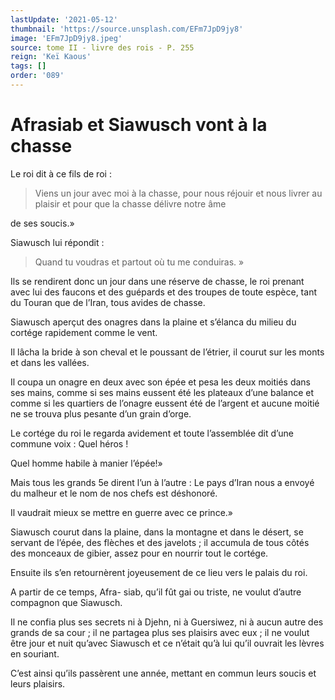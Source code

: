 ```yaml
---
lastUpdate: '2021-05-12'
thumbnail: 'https://source.unsplash.com/EFm7JpD9jy8'
image: 'EFm7JpD9jy8.jpeg'
source: tome II - livre des rois - P. 255
reign: 'Keï Kaous'
tags: []
order: '089'
---
```


# Afrasiab et Siawusch vont à la chasse

Le roi dit à ce fils de roi :

> Viens un jour avec moi à la chasse, pour nous réjouir et nous livrer au plaisir et pour que la chasse délivre notre âme
>
> 
de ses soucis.»

Siawusch lui répondit :

> Quand tu voudras et partout où tu me conduiras. »

Ils se rendirent donc un jour dans une réserve de chasse, le roi prenant avec lui des faucons et des guépards et des troupes de toute espèce, tant du Touran que de l’Iran, tous avides de chasse.

Siawusch aperçut des onagres dans la plaine et s’élanca du milieu du cortége rapidement comme le vent.

Il lâcha la bride à son cheval et le poussant de l’étrier, il courut sur les monts et dans les vallées.

Il coupa un onagre en deux avec son épée et pesa les deux moitiés dans ses mains, comme si ses mains eussent été les plateaux d’une balance et comme si les quartiers de l’onagre eussent été de l’argent et aucune moitié ne se trouva plus pesante d’un grain d’orge.

Le cortége du roi le regarda avidement et toute l’assemblée dit d’une commune voix : Quel héros !

Quel homme habile à manier l’épée!»

Mais tous les grands 5e dirent l’un à l’autre : Le pays d’Iran nous a envoyé du malheur et le nom de nos chefs est déshonoré.

Il vaudrait mieux se mettre en guerre avec ce prince.»

Siawusch courut dans la plaine, dans la montagne et dans le désert, se servant de l’épée, des flèches et des javelots ; il accumula de tous côtés des monceaux de gibier, assez pour en nourrir tout le cortége.

Ensuite ils s’en retournèrent joyeusement de ce lieu vers le palais du roi.

A partir de ce temps, Afra- siab, qu’il fût gai ou triste, ne voulut d’autre compagnon que Siawusch.

Il ne confia plus ses secrets ni à Djehn, ni à Guersiwez, ni à aucun autre des grands de sa cour ; il ne partagea plus ses plaisirs avec eux ; il ne voulut être jour et nuit qu’avec Siawusch et ce n’était qu’à lui qu’il ouvrait les lèvres en souriant.

C’est ainsi qu’ils passèrent une année, mettant en commun leurs soucis et leurs plaisirs.
